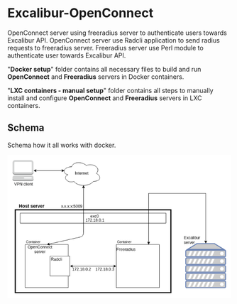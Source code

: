 # Excalibur-OpenConnect
OpenConnect server using freeradius server to authenticate users towards Excalibur API. OpenConnect server use Radcli application to send radius requests to freeradius server. Freeradius server use Perl module to authenticate user towards Excalibur API.

"**Docker setup**" folder contains all necessary files to build and run **OpenConnect** and **Freeradius** servers in Docker containers.

"**LXC containers - manual setup**" folder contains all steps to manually install and configure **OpenConnect** and **Freeradius** servers in LXC containers.



## Schema
Schema how it all works with docker.

[![schema](https://github.com/JaroLisiak/Excalibur-OpenConnect/raw/master/LXC%20containers%20-%20manual%20setup/files/git_files/schema.png "schema")](https://github.com/JaroLisiak/Excalibur-OpenConnect/raw/master/LXC%20containers%20-%20manual%20setup/files/git_files/schema.png "schema")
